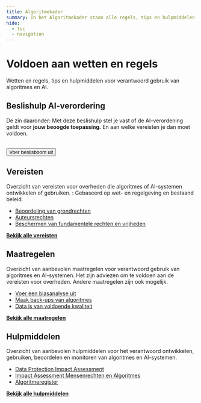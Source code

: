 ```yaml
---
title: Algoritmekader
summary: In het Algoritmekader staan alle regels, tips en hulpmiddelen voor overheden voor verantwoord gebruik van algoritmes en AI.
hide:
  - toc
  - navigation
---
```

# Voldoen aan wetten en regels
<div class="header-container">
    <div class="subheader">Wetten en regels, tips en hulpmiddelen voor verantwoord gebruik van algoritmes en AI. </div>
</div>

<div class="float-container">
  <div class="float-child-white styled-list-border">
  <div class="float-child-title">
    <h2><b>Beslishulp AI-verordering</b></h2>
  </div>
  <div class="float-child-content">
    <p>
    De zin daaronder: Met deze beslishulp stel je vast of de AI-verordening geldt voor <b>jouw beoogde toepassing.</b> En aan welke vereisten je dan moet voldoen. 
    </p><br>
    <button href="rollen/" class="button button-primary">Voer beslisboom uit</button>
  </div>
  </div>
  <div class="float-child-white styled-list">
  <div class="float-child-title">
    <h2><b>Vereisten</b></h2>
  </div>
  <div class="float-child-content">
    <p>
   Overzicht van vereisten voor overheden die algoritmes of AI-systemen ontwikkelen of gebruiken. : Gebaseerd op wet- en regelgeving en bestaand beleid.
    </p>
    <ul>
      <li><a href="vereisten/aia-29-beoordelen-gevolgen-grondrechten/">Beoordeling van grondrechten</a></li>
      <li><a href="vereisten/aut-01-auteursrechten/">Auteursrechten</a></li>
      <li><a href="vereisten/grw-01-fundamentele-rechten/">Beschermen van fundamentele rechten en vrijheden</a></li>
    </ul>
    <a href="vereisten/" class="show-more"><b>Bekijk alle vereisten</b></a>
  </div>
  </div>
</div>

<div class="float-container">
  <div class="float-child-white styled-list">
  <div class="float-child-title">
    <h2><b>Maatregelen</b></h2>
  </div>
  <div class="float-child-content">
    <p>
    Overzicht van aanbevolen maatregelen voor verantwoord gebruik van algoritmes en AI-systemen. Het zijn adviezen om te voldoen aan de vereisten voor overheden. Andere maatregelen zijn ook mogelijk.
    </p>
    <ul>
      <li><a href="maatregelen/voer_een_biasanalyse_uit/">Voer een biasanalyse uit</a></li>
      <li><a href="maatregelen/backups/">Maak back-ups van algoritmes</a></li>
      <li><a href="maatregelen/datakwaliteit/">Data is van voldoende kwaliteit</a></li>
    </ul>
    <a href="maatregelen/" class="show-more"><b>Bekijk alle maatregelen</b></a>
  </div>
  </div>
  <div class="float-child-white styled-list">
  <div class="float-child-title">
    <h2><b>Hulpmiddelen</b></h2>
  </div>
  <div class="float-child-content">
    <p>
   Overzicht van aanbevolen hulpmiddelen voor het verantwoord ontwikkelen, gebruiken, beoordelen en monitoren van algoritmes en AI-systemen.
    </p>
    <ul>
      <li><a href="hulpmiddelen/DPIA/">Data Protection Impact Assessment</a></li>
      <li><a href="hulpmiddelen/IAMA/">Impact Assessment Mensenrechten en Algoritmes</a></li>
      <li><a href="hulpmiddelen/algoritmeregister/">Algoritmeregister</a></li>
    </ul>
    <a href="hulpmiddelen/" class="show-more"><b>Bekijk alle hulpmiddelen</b></a>
  </div>
  </div>
</div>

<br><br><br>
